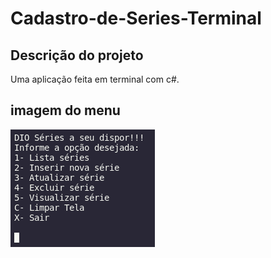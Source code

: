 # Cadastro-de-Series-Terminal

## Descrição do projeto
Uma aplicação feita em terminal com c#. 

## imagem do menu 


![imagem](image/menu.png)






